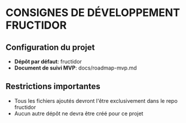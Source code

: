 # CONSIGNES DE DÉVELOPPEMENT FRUCTIDOR

## Configuration du projet

- **Dépôt par défaut**: fructidor
- **Document de suivi MVP**: docs/roadmap-mvp.md

## Restrictions importantes

- Tous les fichiers ajoutés devront l'être exclusivement dans le repo fructidor
- Aucun autre dépôt ne devra être créé pour ce projet
